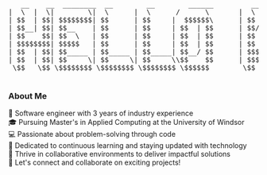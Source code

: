 <pre align="center">                            
   __    __  ________  __        __        ______         __       __   ______   _______   __        _______  
|  \  |  \|        \|  \      |  \      /      \       |  \  _  |  \ /      \ |       \ |  \      |       \ 
| $$  | $$| $$$$$$$$| $$      | $$     |  $$$$$$\      | $$ / \ | $$|  $$$$$$\| $$$$$$$\| $$      | $$$$$$$\
| $$__| $$| $$__    | $$      | $$     | $$  | $$      | $$/  $\| $$| $$  | $$| $$__| $$| $$      | $$  | $$
| $$    $$| $$  \   | $$      | $$     | $$  | $$      | $$  $$$\ $$| $$  | $$| $$    $$| $$      | $$  | $$
| $$$$$$$$| $$$$$   | $$      | $$     | $$  | $$      | $$ $$\$$\$$| $$  | $$| $$$$$$$\| $$      | $$  | $$
| $$  | $$| $$_____ | $$_____ | $$_____| $$__/ $$      | $$$$  \$$$$| $$__/ $$| $$  | $$| $$_____ | $$__/ $$
| $$  | $$| $$     \| $$     \| $$     \\$$    $$      | $$$    \$$$ \$$    $$| $$  | $$| $$     \| $$    $$
 \$$   \$$ \$$$$$$$$ \$$$$$$$$ \$$$$$$$$ \$$$$$$        \$$      \$$  \$$$$$$  \$$   \$$ \$$$$$$$$ \$$$$$$$ 
                                                                                                            
</pre>
  
### About Me

👋 Software engineer with 3 years of industry experience  
🎓 Pursuing Master's in Applied Computing at the University of Windsor  
💻 Passionate about problem-solving through code  
🌱 Dedicated to continuous learning and staying updated with technology  
🚀 Thrive in collaborative environments to deliver impactful solutions  
🌟 Let's connect and collaborate on exciting projects!
  

<!--
**GaganSingh5/gagansingh5** is a ✨ _special_ ✨ repository because its `README.md` (this file) appears on your GitHub profile.

Here are some ideas to get you started:

- 🔭 I’m currently working on ...
- 🌱 I’m currently learning ...
- 👯 I’m looking to collaborate on ...
- 🤔 I’m looking for help with ...
- 💬 Ask me about ...
- 📫 How to reach me: ...
- 😄 Pronouns: ...
- ⚡ Fun fact: ...
-->

